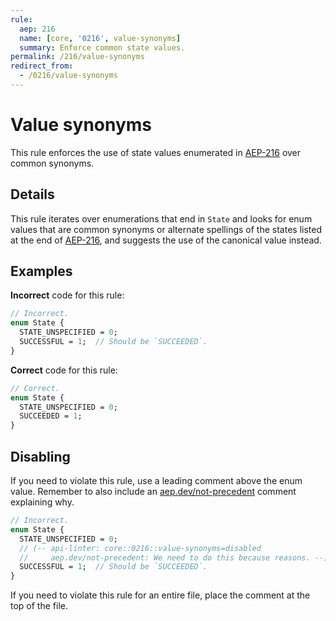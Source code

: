 ```yaml
---
rule:
  aep: 216
  name: [core, '0216', value-synonyms]
  summary: Enforce common state values.
permalink: /216/value-synonyms
redirect_from:
  - /0216/value-synonyms
---
```


# Value synonyms

This rule enforces the use of state values enumerated in [AEP-216][] over
common synonyms.

## Details

This rule iterates over enumerations that end in `State` and looks for enum
values that are common synonyms or alternate spellings of the states listed at
the end of [AEP-216][], and suggests the use of the canonical value instead.

## Examples

**Incorrect** code for this rule:

```proto
// Incorrect.
enum State {
  STATE_UNSPECIFIED = 0;
  SUCCESSFUL = 1;  // Should be `SUCCEEDED`.
}
```

**Correct** code for this rule:

```proto
// Correct.
enum State {
  STATE_UNSPECIFIED = 0;
  SUCCEEDED = 1;
}
```

## Disabling

If you need to violate this rule, use a leading comment above the enum value.
Remember to also include an [aep.dev/not-precedent][] comment explaining why.

```proto
// Incorrect.
enum State {
  STATE_UNSPECIFIED = 0;
  // (-- api-linter: core::0216::value-synonyms=disabled
  //     aep.dev/not-precedent: We need to do this because reasons. --)
  SUCCESSFUL = 1;  // Should be `SUCCEEDED`.
}
```

If you need to violate this rule for an entire file, place the comment at the
top of the file.

[aep-216]: https://aep.dev/216
[aep.dev/not-precedent]: https://aep.dev/not-precedent
